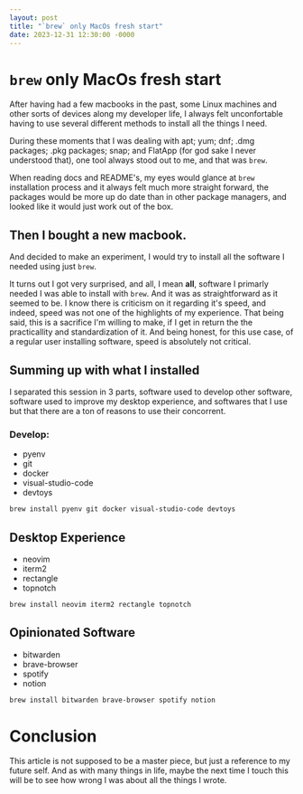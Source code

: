 ```yaml
---
layout: post
title: "`brew` only MacOs fresh start"
date: 2023-12-31 12:30:00 -0000
---
```


# `brew` only MacOs fresh start

After having had a few macbooks in the past, some Linux machines and other sorts of devices along my developer life, I always felt unconfortable having to use several different methods to install all the things I need.

During these moments that I was dealing with apt; yum; dnf; .dmg packages; .pkg packages; snap; and FlatApp (for god sake I never understood that), one tool always stood out to me, and that was `brew`.

When reading docs and README's, my eyes would glance at `brew` installation process and it always felt much more straight forward, the packages would be more up do date than in other package managers, and looked like it would just work out of the box.

## Then I bought a new macbook.

And decided to make an experiment, I would try to install all the software I needed using just `brew`.

It turns out I got very surprised, and all, I mean **all**, software I primarly needed I was able to install with `brew`. And it was as straightforward as it seemed to be. I know there is criticism on it regarding it's speed, and indeed, speed was not one of the highlights of my experience. That being said, this is a sacrifice I'm willing to make, if I get in return the the practicallity and standardization of it. And being honest, for this use case, of a regular user installing software, speed is absolutely not critical.

## Summing up with what I installed

I separated this session in 3 parts, software used to develop other software, software used to improve my desktop experience, and softwares that I use but that there are a ton of reasons to use their concorrent.

### Develop:

- pyenv
- git
- docker
- visual-studio-code
- devtoys

```bash
brew install pyenv git docker visual-studio-code devtoys
```

## Desktop Experience

- neovim
- iterm2
- rectangle
- topnotch

```bash
brew install neovim iterm2 rectangle topnotch
```

## Opinionated Software

- bitwarden
- brave-browser
- spotify
- notion

```bash
brew install bitwarden brave-browser spotify notion
```

# Conclusion

This article is not supposed to be a master piece, but just a reference to my future self. And as with many things in life, maybe the next time I touch this will be to see how wrong I was about all the things I wrote.

